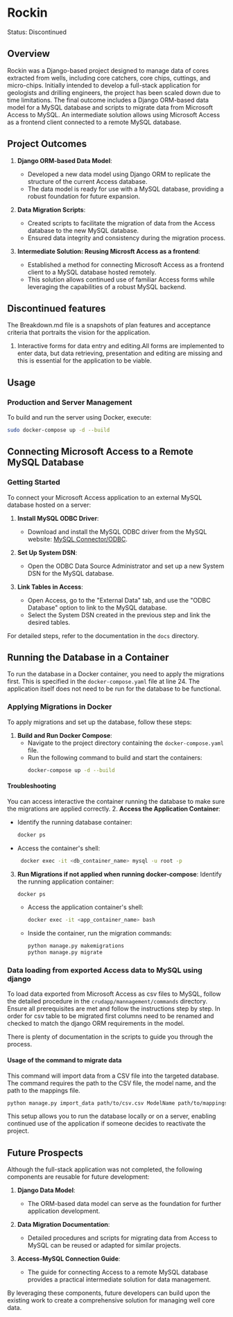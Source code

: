 # Rockin
Status: Discontinued

## Overview

Rockin was a Django-based project designed to manage data of cores extracted from wells, including core catchers, core chips, cuttings, and micro-chips. Initially intended to develop a full-stack application for geologists and drilling engineers, the project has been scaled down due to time limitations. The final outcome includes a Django ORM-based data model for a MySQL database and scripts to migrate data from Microsoft Access to MySQL. An intermediate solution allows using Microsoft Access as a frontend client connected to a remote MySQL database.

## Project Outcomes

1. **Django ORM-based Data Model**:
   - Developed a new data model using Django ORM to replicate the structure of the current Access database.
   - The data model is ready for use with a MySQL database, providing a robust foundation for future expansion.

2. **Data Migration Scripts**:
   - Created scripts to facilitate the migration of data from the Access database to the new MySQL database.
   - Ensured data integrity and consistency during the migration process.

3. **Intermediate Solution: Reusing Microsft Access as a frontend**:
   - Established a method for connecting Microsoft Access as a frontend client to a MySQL database hosted remotely.
   - This solution allows continued use of familiar Access forms while leveraging the capabilities of a robust MySQL backend.

## Discontinued features
The Breakdown.md file is a snapshots of plan features and acceptance criteria that portraits the vision for the application.
1. Interactive forms for data entry and editing.All forms are implemented to enter data, but data retrieving, presentation and editing are missing and this is essential for the application to be viable.

## Usage

### Production and Server Management

To build and run the server using Docker, execute:

```bash
sudo docker-compose up -d --build
```

## Connecting Microsoft Access to a Remote MySQL Database

### Getting Started

To connect your Microsoft Access application to an external MySQL database hosted on a server:

1. **Install MySQL ODBC Driver**:
   - Download and install the MySQL ODBC driver from the MySQL website: [MySQL Connector/ODBC](https://dev.mysql.com/downloads/connector/odbc/).

2. **Set Up System DSN**:
   - Open the ODBC Data Source Administrator and set up a new System DSN for the MySQL database.

3. **Link Tables in Access**:
   - Open Access, go to the "External Data" tab, and use the "ODBC Database" option to link to the MySQL database.
   - Select the System DSN created in the previous step and link the desired tables.

For detailed steps, refer to the documentation in the `docs` directory.

## Running the Database in a Container

To run the database in a Docker container, you need to apply the migrations first. This is specified in the `docker-compose.yaml` file at line 24. The application itself does not need to be run for the database to be functional.

### Applying Migrations in Docker

To apply migrations and set up the database, follow these steps:

1. **Build and Run Docker Compose**:
   - Navigate to the project directory containing the `docker-compose.yaml` file.
   - Run the following command to build and start the containers:
     ```bash
     docker-compose up -d --build
     ```

#### Troubleshooting
You can access interactive the container running the database to make sure the migrations are applied correctly.
2. **Access the Application Container**:
   - Identify the running database container:
     ```bash
     docker ps
     ```
   - Access the container's shell:
     ```bash
      docker exec -it <db_container_name> mysql -u root -p

     ```

3. **Run Migrations if not applied when running docker-compose**:
   Identify the running application container:
     ```bash
     docker ps
     ```
   - Access the application container's shell:
      ```bash
      docker exec -it <app_container_name> bash
      ```
   - Inside the container, run the migration commands:
     ```bash
     python manage.py makemigrations
     python manage.py migrate
     ```


### Data loading from exported Access data to MySQL using django

To load data exported from Microsoft Access as csv files to MySQL, follow the detailed procedure in the `crudapp/mannagement/commands` directory. Ensure all prerequisites are met and follow the instructions step by step. In order for csv table to be migrated first columns need to be renamed and checked to match the django ORM requirements in the model.

There is plenty of documentation in the scripts to guide you through the process.

#### Usage of the command to migrate data
This command will import data from a CSV file into the targeted database. The command requires the path to the CSV file, the model name, and the path to the mappings file.
```bash
python manage.py import_data path/to/csv.csv ModelName path/to/mappings.yaml
```


This setup allows you to run the database locally or on a server, enabling continued use of the application if someone decides to reactivate the project.

## Future Prospects

Although the full-stack application was not completed, the following components are reusable for future development:

1. **Django Data Model**:
   - The ORM-based data model can serve as the foundation for further application development.

2. **Data Migration Documentation**:
   - Detailed procedures and scripts for migrating data from Access to MySQL can be reused or adapted for similar projects.

3. **Access-MySQL Connection Guide**:
   - The guide for connecting Access to a remote MySQL database provides a practical intermediate solution for data management.

By leveraging these components, future developers can build upon the existing work to create a comprehensive solution for managing well core data.

